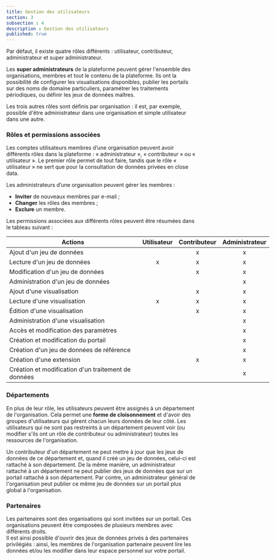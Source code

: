 ```yaml
---
title: Gestion des utilisateurs
section: 3
subsection : 4
description : Gestion des utilisateurs
published: true
---
```


Par défaut, il existe quatre rôles différents&nbsp;: utilisateur, contributeur, administrateur et super&nbsp;administrateur.

Les **super&nbsp;administrateurs** de la plateforme peuvent gérer l'ensemble des organisations, membres et tout le contenu de la plateforme. Ils ont la possibilité de configurer les visualisations disponibles, publier les portails sur des noms de domaine particuliers, paramétrer les traitements périodiques, ou définir les jeux de données&nbsp;maîtres.

Les trois autres rôles sont définis par organisation&nbsp;: il est, par exemple, possible d'être administrateur dans une organisation et simple utilisateur dans une autre.

### Rôles et permissions associées

Les comptes utilisateurs membres d’une organisation peuvent avoir différents rôles dans la plateforme : « administrateur », « contributeur » ou « utilisateur ». Le premier
rôle permet de tout faire, tandis que le rôle « utilisateur » ne sert que pour la consultation de données privées en close data.

Les administrateurs d’une organisation peuvent gérer les membres&nbsp;:

* **Inviter** de nouveaux membres par e-mail&nbsp;;
* **Changer** les rôles des membres&nbsp;;
* **Exclure** un membre.

<p></p>
Les permissions associées aux différents rôles peuvent être résumées dans le tableau suivant :

<div style="width:700px">

|Actions|Utilisateur|Contributeur|Administrateur|
|--------------------------------------------------------------|:-----------:|:------------:|:--------------:|
| Ajout d'un jeu de données                                    |             |       x      |        x       |
| Lecture d'un jeu de données                                  |      x      |       x      |        x       |
| Modification d'un jeu de données                             |             |       x      |        x       |
| Administration d'un jeu de données                           |             |              |        x       |
| Ajout d'une visualisation                                    |             |       x      |        x       |
| Lecture d'une visualisation                                  |      x      |       x      |        x       |
| Édition d'une visualisation                                  |             |       x      |        x       |
| Administration d'une visualisation                           |             |              |        x       |
| Accès et modification des paramètres                         |             |              |        x       |
| Création et modification du portail                          |             |              |        x       |
| Création d'un jeu de données de référence                    |             |              |        x       |
| Création d'une extension   |             |       x      |        x       |
| Création et modification d'un traitement de données          |             |              |        x       |

</div>

### Départements

En plus de leur rôle, les utilisateurs peuvent être assignés à un département de l'organisation. Cela permet une **forme de cloisonnement** et d'avoir des groupes d'utilisateurs qui gèrent chacun leurs données de leur côté. Les utilisateurs qui ne sont pas restreints à un département peuvent voir (ou modifier s'ils ont un rôle de contributeur ou administrateur) toutes les ressources de l'organisation.

Un contributeur d'un département ne peut mettre à jour que les jeux de données de ce département et, quand il créé un jeu de données, celui-ci est rattaché à son département. De la même manière, un administrateur rattaché à un département ne peut publier des jeux de données que sur un portail rattaché à son département. Par contre, un administrateur général de l'organisation peut publier ce même jeu de données sur un portail plus global à l'organisation.

### Partenaires

Les partenaires sont des organisations qui sont invitées sur un portail.
Ces organisations peuvent être composées de plusieurs membres avec différents droits.  
Il est ainsi possible d'ouvrir des jeux de données privés à des partenaires privilégiés : ainsi, les membres de l'organisation partenaire peuvent lire les données et/ou les modifier dans leur espace personnel sur votre portail.
